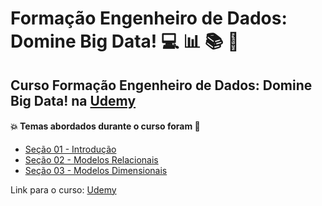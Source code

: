 # Formação Engenheiro de Dados: Domine Big Data! 💻 :bar_chart: :books: :game_die:
## Curso Formação Engenheiro de Dados: Domine Big Data! na [Udemy](https://www.udemy.com/course/engenheiro-de-dados/)
#### :boom: Temas abordados durante o curso foram :rocket:
- [Seção 01 - Introdução](https://github.com/romulovieira777/Formacao_Engenheiro_de_Dados/tree/main/Se%C3%A7%C3%A3o%2001%20-%20Introdu%C3%A7%C3%A3o/slides)
- [Seção 02 - Modelos Relacionais](https://github.com/romulovieira777/Formacao_Engenheiro_de_Dados/tree/main/Se%C3%A7%C3%A3o%2002%20-%20Modelos%20Relacionais)
- [Seção 03 - Modelos Dimensionais](https://github.com/romulovieira777/Formacao_Engenheiro_de_Dados/tree/main/Se%C3%A7%C3%A3o%2003%20-%20Modelos%20Dimensionais)


Link para o curso: [Udemy](https://www.udemy.com/course/engenheiro-de-dados/)

